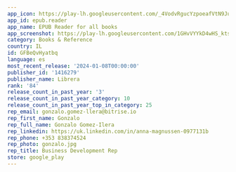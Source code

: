 ```yaml
---
app_icon: https://play-lh.googleusercontent.com/_4VodvRgucYzpoeafVtN9JuIQe278soKQf2ZykVok8ggmPxutFLYdHGoHVQt3-QPvS5u
app_id: epub.reader
app_name: EPUB Reader for all books
app_screenshot: https://play-lh.googleusercontent.com/1GHvVYYkD4wHS_ktsZOG_Qqw4oXclVePhX1yH83G-LrRAk3FT51HVY2_p8-U7E_bWg
category: Books & Reference
country: IL
id: GFBeQvHyatbq
language: es
most_recent_release: '2024-01-08T00:00:00'
publisher_id: '1416279'
publisher_name: Librera
rank: '84'
release_count_in_past_year: '3'
release_count_in_past_year_category: 10
release_count_in_past_year_top_in_category: 25
rep_email: gonzalo.gomez-llera@bitrise.io
rep_first_name: Gonzalo
rep_full_name: Gonzalo Gomez-Ilera
rep_linkedin: https://uk.linkedin.com/in/anna-magnussen-0977131b
rep_phone: +353 838374524
rep_photo: gonzalo.jpg
rep_title: Business Development Rep
store: google_play
---
```

